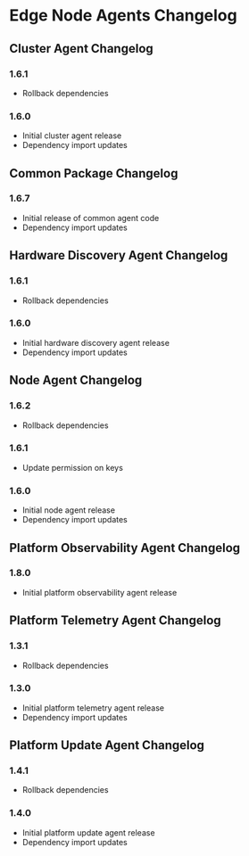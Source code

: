 <!---
  SPDX-FileCopyrightText: (C) 2025 Intel Corporation
  SPDX-License-Identifier: Apache-2.0
-->
# Edge Node Agents Changelog

## Cluster Agent Changelog

### 1.6.1
- Rollback dependencies

### 1.6.0
- Initial cluster agent release
- Dependency import updates

## Common Package Changelog

### 1.6.7
- Initial release of common agent code
- Dependency import updates

## Hardware Discovery Agent Changelog

### 1.6.1
- Rollback dependencies

### 1.6.0
- Initial hardware discovery agent release
- Dependency import updates

## Node Agent Changelog

### 1.6.2
- Rollback dependencies

### 1.6.1
- Update permission on keys

### 1.6.0
- Initial node agent release
- Dependency import updates

## Platform Observability Agent Changelog

### 1.8.0
- Initial platform observability agent release

## Platform Telemetry Agent Changelog

### 1.3.1
- Rollback dependencies

### 1.3.0
- Initial platform telemetry agent release
- Dependency import updates

## Platform Update Agent Changelog

### 1.4.1
- Rollback dependencies

### 1.4.0
- Initial platform update agent release
- Dependency import updates
